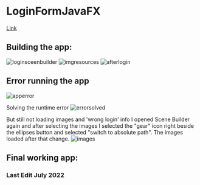 # LoginFormJavaFX
[Link](https://www.youtube.com/watch?v=HBBtlwGpBek&t=747s)

## Building the app: 
![loginsceenbuilder](https://user-images.githubusercontent.com/83961643/177155532-aa902495-1fe6-4e0c-8c6d-15a90802762f.jpeg)
![imgresources](https://user-images.githubusercontent.com/83961643/177161468-13cdae4f-abe0-4518-837a-49f4fe126007.jpeg)
![afterlogin](https://user-images.githubusercontent.com/83961643/177172729-3442b350-bba5-4914-be61-47d328e939ff.jpeg)


## Error running the app
![apperror](https://user-images.githubusercontent.com/83961643/177177397-ea40bbc9-b439-43c5-8afe-5e2e0a525dd5.jpeg)

Solving the runtime error
![errorsolved](https://user-images.githubusercontent.com/83961643/177181726-74ed5140-622d-4665-ab5a-3e39317bf2b2.jpeg)

But still not loading images and 'wrong login' info
I opened Scene Builder again and after selecting the images I selected the "gear" icon right beside the ellipses button and selected "switch to absolute path". 
The images loaded after that change. 
![images](https://user-images.githubusercontent.com/83961643/177182687-8c8f62d8-ef90-4545-8ddc-0f6c2acc664d.jpeg)


## Final working app: 


### Last Edit July 2022

